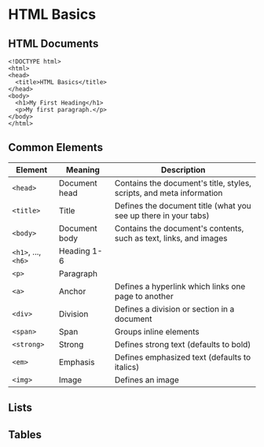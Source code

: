 # HTML Basics

## HTML Documents

```
<!DOCTYPE html>
<html>
<head>
  <title>HTML Basics</title>
</head>
<body>
  <h1>My First Heading</h1>
  <p>My first paragraph.</p>
</body>
</html>
```

## Common Elements

| Element             | Meaning       | Description                                                          |
| ------------------- | ------------- | -------------------------------------------------------------------- |
| `<head>`            | Document head | Contains the document's title, styles, scripts, and meta information |
| `<title>`           | Title         | Defines the document title (what you see up there in your tabs)      |
| `<body>`            | Document body | Contains the document's contents, such as text, links, and images    |
| `<h1>`, ..., `<h6>` | Heading 1-6   |                                                                      |
| `<p>`               | Paragraph     |                                                                      |
| `<a>`               | Anchor        | Defines a hyperlink which links one page to another                  |
| `<div>`             | Division      | Defines a division or section in a document                          |
| `<span>`            | Span          | Groups inline elements                                               |
| `<strong>`          | Strong        | Defines strong text (defaults to bold)                               |
| `<em>`              | Emphasis      | Defines emphasized text (defaults to italics)                        |
| `<img>`             | Image         | Defines an image                                                     |

## Lists

## Tables
